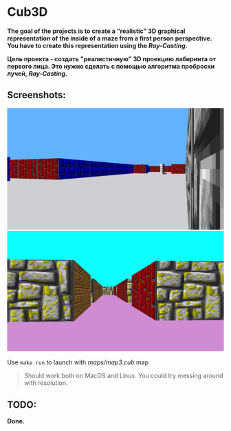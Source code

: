 # Cub3D

**The goal of the projects is to create a “realistic” 3D graphical representation of the inside of a maze from a first person perspective. You have to create this representation using the _Ray-Casting_.**

**Цель проекта - создать "реалистичную" 3D проекцию лабиринта от первого лица. Это нужно сделать с помощью алгоритма проброски лучей, _Ray-Casting_.**

## Screenshots:
![Screenshot 1](./pics/1.png)
![Screenshot 2](./pics/2.png)

Use `make run` to launch with _maps/map3.cub_ map
> Should work both on MacOS and Linux. You could try messing around with resolution.

## TODO:
**Done.**